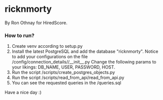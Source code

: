 # ricknmorty
By Ron Othnay for HiredScore.

### How to run?
1. Create venv according to setup.py
2. Install the latest PostgreSQL and add the database "ricknmorty". 
Notice to add your configurations on the file /config/connection_details//\_\_init\_\_.py
Change the following params to your likings:
 DB_NAME, 
 USER,
 PASSWORD,
 HOST.
3. Run the script /scripts/create_postgres_objects.py
4. Run the script /scripts/read_from_api/read_from_api.py
5. You can see the requested queries in the /queries.sql

Have a nice day :)